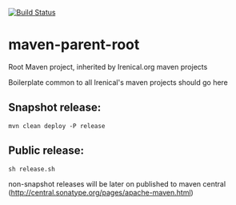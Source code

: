 [![Build Status](https://travis-ci.org/irenical/maven-parent-root.svg?branch=master)](https://travis-ci.org/irenical/maven-parent-root)
# maven-parent-root
Root Maven project, inherited by Irenical.org maven projects

Boilerplate common to all Irenical's maven projects should go here

## Snapshot release:

```
mvn clean deploy -P release
```


## Public release:

```
sh release.sh
```

non-snapshot releases will be later on published to maven central (http://central.sonatype.org/pages/apache-maven.html)
